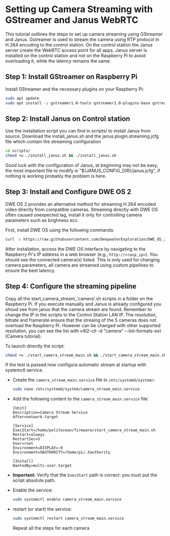 # Setting up Camera Streaming with GStreamer and Janus WebRTC

This tutorial outlines the steps to set up camera streaming using GStreamer and Janus.
Gstreamer is used to stream the camera using RTP protocol in H.264 encoding to the control station. On the control station the Janus server create the WebRTC access point for all apps.
Janus server is installed on the control station and not on the Raspberry Pi to avoid overloading it, while the latency remains the same.

## Step 1: Install GStreamer on Raspberry Pi

Install GStreamer and the necessary plugins on your Raspberry Pi:

```bash
sudo apt update
sudo apt install -y gstreamer1.0-tools gstreamer1.0-plugins-base gstreamer1.0-plugins-good gstreamer1.0-plugins-bad gstreamer1.0-plugins-ugly
```

## Step 2: Install Janus on Control station

Use the installation script you can find in scripts/ to install Janus from source. Download the install_janus.sh and the janus.plugin.streaming.jcfg file which contain the streaming configuration

```bash
cd scripts/
chmod +x ./install_janus.sh && ./install_janus.sh
```

Good luck with the configuration of Janus, at beginning may not be easy, the most important file to modify is "${JANUS_CONFIG_DIR}/janus.jcfg", if nothing is working probably the problem is here.

## Step 3: Install and Configure DWE OS 2

DWE OS 2 provides an alternative method for streaming H.264 encoded video directly from compatible cameras. Streaming directly with DWE OS often caused unexpected lag, install it only for controlling camera parameters such as brighness ecc.

First, install DWE OS using the following commands:

```bash
curl -s https://raw.githubusercontent.com/DeepwaterExploration/DWE_OS_2/main/install.sh | sudo bash -s
```

After installation, access the DWE OS interface by navigating to the Raspberry Pi's IP address in a web browser (e.g., `http://<rasp_ip>`). You should see the connected camera(s) listed.
This is only used for changing camera parameters, all camera are streamed using custom pipelines to ensure the best latency.

## Step 4: Configure the streaming pipeline

Copy all the start_camera_stream_'camera'.sh scripts in a folder on the Raspberry Pi. If you execute manually and Janus is already configured you shoud see from janus that the camera stream are found. Remember to change the IP in the scripts to the Control Station LAN IP.
The resolution, bitrate and framerate ensure that the streaing of the 5 cameras does not overload the Raspberry Pi. However can be changed with other supported resolution, you can see the list with v4l2-ctl -d "camera" --list-formats-ext (Camera tutorial).

To launch directly the script:
```bash
chmod +x ./start_camera_stream_main.sh && ./start_camera_stream_main.sh
```

If the test is passed now configura automatic stream at startup with systemctl service.

*   Create the `camera_stream_main.service` file in `/etc/systemd/system/`:

    ```bash
    sudo nano /etc/systemd/system/camera_stream_main.service
    ```

*   Add the following content to the `camera_stream_main.service` file:

    ```
    [Unit]
    Description=Camera Stream Service
    After=network.target

    [Service]
    ExecStart=/home/politocean/firmware/start_camera_stream_main.sh
    Restart=always
    RestartSec=5
    User=root
    Environment=DISPLAY=:0
    Environment=XAUTHORITY=/home/pi/.Xauthority

    [Install]
    WantedBy=multi-user.target
    ```

*   **Important:** Verify that the `ExecStart` path is correct: you must put the script absolute path.

*   Enable the service:

    ```bash
    sudo systemctl enable camera_stream_main.service
    ```

*   restart (or start) the service:

    ```bash
    sudo systemctl restart camera_stream_main.service
    ```

    Repeat all the steps for each camera
